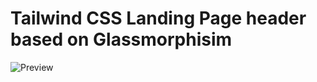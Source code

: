 # Tailwind CSS Landing Page header based on Glassmorphisim

![Preview](https://i.imgur.com/cbKvike.jpg)
